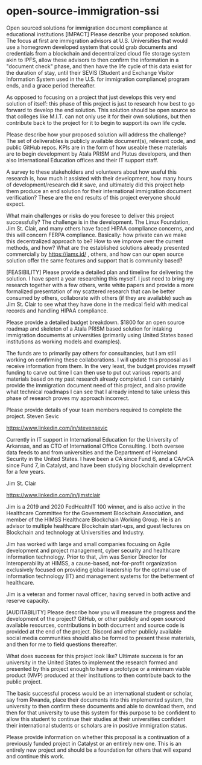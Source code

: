 # open-source-immigration-ssi
Open sourced solutions for immigration document compliance at educational institutions
[IMPACT]
Please describe your proposed solution.
The focus at first are immigration advisors at U.S. Universities that would use a homegrown developed system that could grab documents and credentials from a blockchain and decentralized cloud file storage system akin to IPFS, allow these advisors to then confirm the information in a "document check" phase, and then have the life cycle of this data exist for the duration of stay, until their SEVIS (Student and Exchange Visitor Information System used in the U.S. for immigration compliance) program ends, and a grace period thereafter.

As opposed to focusing on a project that just develops this very end solution of itself: this phase of this project is just to research how best to go forward to develop the end solution. This solution should be open source so that colleges like M.I.T. can not only use it for their own solutions, but then contribute back to the project for it to begin to support its own life cycle.

Please describe how your proposed solution will address the challenge?
The set of deliverables is publicly available document(s), relevant code, and public GitHub repos. KPIs are in the form of how useable these materials are to begin development by Atala PRISM and Plutus developers, and then also International Education offices and their IT support staff.

A survey to these stakeholders and volunteers about how useful this research is, how much it assisted with their development, how many hours of development/research did it save, and ultimately did this project help them produce an end solution for their international immigration document verification? These are the end results of this project everyone should expect.

What main challenges or risks do you foresee to deliver this project successfully?
The challenge is in the development. The Linux Foundation, Jim St. Clair, and many others have faced HIPAA compliance concerns, and this will concern FERPA compliance. Basically: how private can we make this decentralized approach to be? How to we improve over the current methods, and how? What are the established solutions already presented commercially by https://iamx.id/ , others, and how can our open source solution offer the same features and support that is community based?

[FEASIBILITY]
Please provide a detailed plan and timeline for delivering the solution.
I have spent a year researching this myself. I just need to bring my research together with a few others, write white papers and provide a more formalized presentation of my scattered research that can be better consumed by others, collaborate with others (if they are available) such as Jim St. Clair to see what they have done in the medical field with medical records and handling HIPAA compliance.

Please provide a detailed budget breakdown.
$1800 for an open source roadmap and skeleton of a Atala PRISM based solution for intaking immigration documents at universities (primarily using United States based institutions as working models and examples).

The funds are to primarily pay others for consultancies, but I am still working on confirming these collaborations. I will update this proposal as I receive information from them. In the very least, the budget provides myself funding to carve out time I can then use to put out various reports and materials based on my past research already completed. I can certainly provide the immigration document need of this project, and also provide what technical roadmaps I can see that I already intend to take unless this phase of research proves my approach incorrect.

Please provide details of your team members required to complete the project.
Steven Sevic

https://www.linkedin.com/in/stevensevic

Currently in IT support in International Education for the University of Arkansas, and as CTO of International Office Consulting. I both oversee data feeds to and from universities and the Department of Homeland Security in the United States. I have been a CA since Fund 6, and a CA/vCA since Fund 7, in Catalyst, and have been studying blockchain development for a few years.

 

 

Jim St. Clair

https://www.linkedin.com/in/jimstclair

Jim is a 2019 and 2020 FedHealthIT 100 winner, and is also active in the Healthcare Committee for the Government Blockchain Association, and member of the HIMSS Healthcare Blockchain Working Group. He is an advisor to multiple healthcare Blockchain start-ups, and guest lectures on Blockchain and technology at Universities and Industry.

Jim has worked with large and small companies focusing on Agile development and project management, cyber security and healthcare information technology. Prior to that, Jim was Senior Director for Interoperability at HIMSS, a cause-based, not-for-profit organization exclusively focused on providing global leadership for the optimal use of information technology (IT) and management systems for the betterment of healthcare.

Jim is a veteran and former naval officer, having served in both active and reserve capacity.


[AUDITABILITY]
Please describe how you will measure the progress and the development of the project?
GitHub, or other publicly and open sourced available resources, contributions in both document and source code is provided at the end of the project. Discord and other publicly available social media communities should also be formed to present these materials, and then for me to field questions thereafter.

What does success for this project look like?
Ultimate success is for an university in the United States to implement the research formed and presented by this project enough to have a prototype or a minimum viable product (MVP) produced at their institutions to then contribute back to the public project.

The basic successful process would be an international student or scholar, say from Rwanda, place their documents into this implemented system, the university to then confirm these documents and able to download them, and then for that university to use this system for this purpose to be confident to allow this student to continue their studies at their universities confident their international students or scholars are in positive immigration status.

Please provide information on whether this proposal is a continuation of a previously funded project in Catalyst or an entirely new one.
This is an entirely new project and should be a foundation for others that will expand and continue this work.
